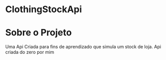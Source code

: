 # ClothingStockApi


# Sobre o Projeto
  Uma Api Criada para fins de aprendizado que simula um stock de loja. Api criada do zero por mim

